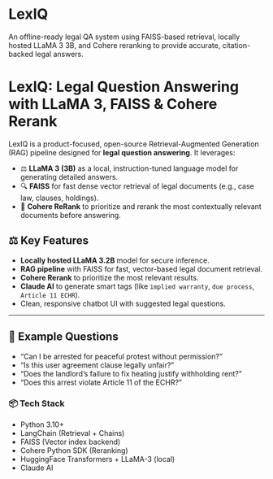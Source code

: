 # LexIQ
An offline-ready legal QA system using FAISS-based retrieval, locally hosted LLaMA 3 3B, and Cohere reranking to provide accurate, citation-backed legal answers.
# LexIQ: Legal Question Answering with LLaMA 3, FAISS & Cohere Rerank

LexIQ is a product-focused, open-source Retrieval-Augmented Generation (RAG) pipeline designed for **legal question answering**. It leverages:

- ⚖️ **LLaMA 3 (3B)** as a local, instruction-tuned language model for generating detailed answers.
- 🔍 **FAISS** for fast dense vector retrieval of legal documents (e.g., case law, clauses, holdings).
- 🧠 **Cohere ReRank** to prioritize and rerank the most contextually relevant documents before answering.

## ⚖️ Key Features

- **Locally hosted LLaMA 3.2B** model for secure inference.
- **RAG pipeline** with FAISS for fast, vector-based legal document retrieval.
- **Cohere Rerank** to prioritize the most relevant results.
- **Claude AI** to generate smart tags (like `implied warranty`, `due process`, `Article 11 ECHR`).
- Clean, responsive chatbot UI with suggested legal questions.

---

## 🚀 Example Questions

- “Can I be arrested for peaceful protest without permission?”
- “Is this user agreement clause legally unfair?”
- “Does the landlord’s failure to fix heating justify withholding rent?”
- “Does this arrest violate Article 11 of the ECHR?”

### 📦 Tech Stack

- Python 3.10+
- LangChain (Retrieval + Chains)
- FAISS (Vector index backend)
- Cohere Python SDK (Reranking)
- HuggingFace Transformers + LLaMA-3 (local)
- Claude AI

